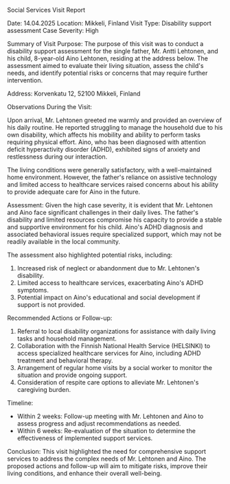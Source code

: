 Social Services Visit Report

Date: 14.04.2025
Location: Mikkeli, Finland
Visit Type: Disability support assessment
Case Severity: High

Summary of Visit Purpose:
The purpose of this visit was to conduct a disability support assessment for the single father, Mr. Antti Lehtonen, and his child, 8-year-old Aino Lehtonen, residing at the address below. The assessment aimed to evaluate their living situation, assess the child's needs, and identify potential risks or concerns that may require further intervention.

Address:
Korvenkatu 12, 52100 Mikkeli, Finland

Observations During the Visit:

Upon arrival, Mr. Lehtonen greeted me warmly and provided an overview of his daily routine. He reported struggling to manage the household due to his own disability, which affects his mobility and ability to perform tasks requiring physical effort. Aino, who has been diagnosed with attention deficit hyperactivity disorder (ADHD), exhibited signs of anxiety and restlessness during our interaction.

The living conditions were generally satisfactory, with a well-maintained home environment. However, the father's reliance on assistive technology and limited access to healthcare services raised concerns about his ability to provide adequate care for Aino in the future.

Assessment:
Given the high case severity, it is evident that Mr. Lehtonen and Aino face significant challenges in their daily lives. The father's disability and limited resources compromise his capacity to provide a stable and supportive environment for his child. Aino's ADHD diagnosis and associated behavioral issues require specialized support, which may not be readily available in the local community.

The assessment also highlighted potential risks, including:

1. Increased risk of neglect or abandonment due to Mr. Lehtonen's disability.
2. Limited access to healthcare services, exacerbating Aino's ADHD symptoms.
3. Potential impact on Aino's educational and social development if support is not provided.

Recommended Actions or Follow-up:

1. Referral to local disability organizations for assistance with daily living tasks and household management.
2. Collaboration with the Finnish National Health Service (HELSINKI) to access specialized healthcare services for Aino, including ADHD treatment and behavioral therapy.
3. Arrangement of regular home visits by a social worker to monitor the situation and provide ongoing support.
4. Consideration of respite care options to alleviate Mr. Lehtonen's caregiving burden.

Timeline:

* Within 2 weeks: Follow-up meeting with Mr. Lehtonen and Aino to assess progress and adjust recommendations as needed.
* Within 6 weeks: Re-evaluation of the situation to determine the effectiveness of implemented support services.

Conclusion:
This visit highlighted the need for comprehensive support services to address the complex needs of Mr. Lehtonen and Aino. The proposed actions and follow-up will aim to mitigate risks, improve their living conditions, and enhance their overall well-being.